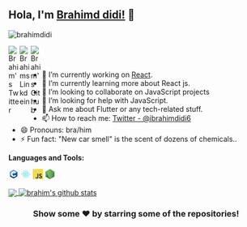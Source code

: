 ## Hola, I'm [Brahimd didi!](https://didi.live) 👋

<p align="left"> <img src="https://komarev.com/ghpvc/?username=brahimdidi&label=Views&color=blue&style=plastic" alt="brahimdidi" /> </p>

<a href="https://twitter.com/brahimdidi6">
  <img align="left" alt="Brahim's Twitter" width="22px" src="https://cdn.jsdelivr.net/npm/simple-icons@v3/icons/twitter.svg" />
</a>
<a href="https://linkedin.com/in/imthepk">
  <img align="left" alt="Brahims Linkdein" width="22px" src="https://cdn.jsdelivr.net/npm/simple-icons@v3/icons/linkedin.svg" />
</a>
<a href="https://github.com/brahimdidi">
  <img align="left" alt="Brahim's Github" width="22px" src="https://cdn.jsdelivr.net/npm/simple-icons@v3/icons/github.svg" />
</a>


<br/>
<br/>


- 🔭 I’m currently working on [React](https://reactt/).
- 🌱 I’m currently learning more about React js.
- 👯 I’m looking to collaborate on JavaScript projects
- 🤔 I’m looking for help with JavaScript.
- 💬 Ask me about Flutter or any tech-related stuff.
- 📫 How to reach me: [Twitter - @ibrahimdidi6](https://twitter.com/brahimdidi6) 
- 😄 Pronouns: bra/him
- ⚡ Fun fact: "New car smell" is the scent of dozens of chemicals..


**Languages and Tools:**  

<code><img height="20" src="https://raw.githubusercontent.com/github/explore/80688e429a7d4ef2fca1e82350fe8e3517d3494d/topics/c/c.png"></code>
<code><img height="20" src="https://raw.githubusercontent.com/github/explore/80688e429a7d4ef2fca1e82350fe8e3517d3494d/topics/react/react.png"></code>
<code><img height="20" src="https://raw.githubusercontent.com/github/explore/80688e429a7d4ef2fca1e82350fe8e3517d3494d/topics/javascript/javascript.png"></code>
<code><img height="20" src="https://raw.githubusercontent.com/github/explore/80688e429a7d4ef2fca1e82350fe8e3517d3494d/topics/nodejs/nodejs.png"></code>    

<a href="https://github.com/brahimdidi">
  <img align="center" src="https://github-readme-stats.vercel.app/api/top-langs/?username=brahimdidi&theme=light&hide_langs_below=1" />
</a>
<a href="https://github.com/brahimdidi">
 <img align="center" src="https://github-readme-stats.vercel.app/api?username=brahimdidi&show_icons=true&theme=light&line_height=27" alt="brahim's github stats"/>
</a>


<div align="center">

### Show some ❤️ by starring some of the repositories!

</div>

